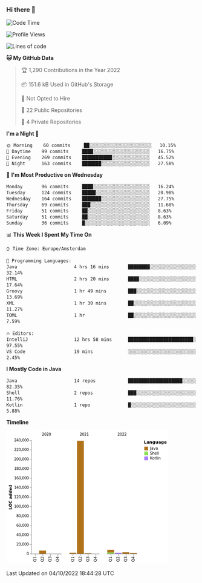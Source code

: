 ### Hi there 👋


<!--START_SECTION:waka-->
![Code Time](http://img.shields.io/badge/Code%20Time-2%2C507%20hrs%2050%20mins-blue)

![Profile Views](http://img.shields.io/badge/Profile%20Views-7-blue)

![Lines of code](https://img.shields.io/badge/From%20Hello%20World%20I%27ve%20Written-263%20Thousand%20lines%20of%20code-blue)

**🐱 My GitHub Data** 

> 🏆 1,290 Contributions in the Year 2022
 > 
> 📦 151.6 kB Used in GitHub's Storage 
 > 
> 🚫 Not Opted to Hire
 > 
> 📜 22 Public Repositories 
 > 
> 🔑 4 Private Repositories  
 > 
**I'm a Night 🦉** 

```text
🌞 Morning    60 commits     ██░░░░░░░░░░░░░░░░░░░░░░░   10.15% 
🌆 Daytime    99 commits     ████░░░░░░░░░░░░░░░░░░░░░   16.75% 
🌃 Evening    269 commits    ███████████░░░░░░░░░░░░░░   45.52% 
🌙 Night      163 commits    ███████░░░░░░░░░░░░░░░░░░   27.58%

```
📅 **I'm Most Productive on Wednesday** 

```text
Monday       96 commits     ████░░░░░░░░░░░░░░░░░░░░░   16.24% 
Tuesday      124 commits    █████░░░░░░░░░░░░░░░░░░░░   20.98% 
Wednesday    164 commits    ███████░░░░░░░░░░░░░░░░░░   27.75% 
Thursday     69 commits     ███░░░░░░░░░░░░░░░░░░░░░░   11.68% 
Friday       51 commits     ██░░░░░░░░░░░░░░░░░░░░░░░   8.63% 
Saturday     51 commits     ██░░░░░░░░░░░░░░░░░░░░░░░   8.63% 
Sunday       36 commits     █░░░░░░░░░░░░░░░░░░░░░░░░   6.09%

```


📊 **This Week I Spent My Time On** 

```text
⌚︎ Time Zone: Europe/Amsterdam

💬 Programming Languages: 
Java                     4 hrs 16 mins       ████████░░░░░░░░░░░░░░░░░   32.14% 
HTML                     2 hrs 20 mins       ████░░░░░░░░░░░░░░░░░░░░░   17.64% 
Groovy                   1 hr 49 mins        ███░░░░░░░░░░░░░░░░░░░░░░   13.69% 
XML                      1 hr 30 mins        ██░░░░░░░░░░░░░░░░░░░░░░░   11.27% 
TOML                     1 hr                ██░░░░░░░░░░░░░░░░░░░░░░░   7.59%

🔥 Editors: 
IntelliJ                 12 hrs 58 mins      ████████████████████████░   97.55% 
VS Code                  19 mins             ░░░░░░░░░░░░░░░░░░░░░░░░░   2.45%

```

**I Mostly Code in Java** 

```text
Java                     14 repos            ████████████████████░░░░░   82.35% 
Shell                    2 repos             ███░░░░░░░░░░░░░░░░░░░░░░   11.76% 
Kotlin                   1 repo              █░░░░░░░░░░░░░░░░░░░░░░░░   5.88%

```


**Timeline**

![Chart not found](https://raw.githubusercontent.com/powercasgamer/powercasgamer/master/charts/bar_graph.png) 


 Last Updated on 04/10/2022 18:44:28 UTC
<!--END_SECTION:waka-->
